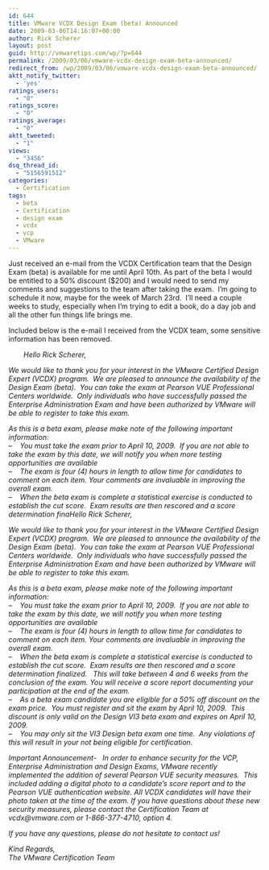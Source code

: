 ```yaml
---
id: 644
title: VMware VCDX Design Exam (beta) Announced
date: 2009-03-06T14:16:07+00:00
author: Rick Scherer
layout: post
guid: http://vmwaretips.com/wp/?p=644
permalink: /2009/03/06/vmware-vcdx-design-exam-beta-announced/
redirect_from: /wp/2009/03/06/vmware-vcdx-design-exam-beta-announced/
aktt_notify_twitter:
  - 'yes'
ratings_users:
  - "0"
ratings_score:
  - "0"
ratings_average:
  - "0"
aktt_tweeted:
  - "1"
views:
  - "3456"
dsq_thread_id:
  - "5156591512"
categories:
  - Certification
tags:
  - beta
  - Certification
  - design exam
  - vcdx
  - vcp
  - VMware
---
```

Just received an e-mail from the VCDX Certification team that the Design Exam (beta) is available for me until April 10th. As part of the beta I would be entitled to a 50% discount ($200) and I would need to send my comments and suggestions to the team after taking the exam.  I&#8217;m going to schedule it now, maybe for the week of March 23rd.  I&#8217;ll need a couple weeks to study, especially when I&#8217;m trying to edit a book, do a day job and all the other fun things life brings me.

<!--more-->

Included below is the e-mail I received from the VCDX team, some sensitive information has been removed.

<p style="padding-left: 30px;">
  <em>Hello Rick Scherer,</p> 
  
  <p>
    We would like to thank you for your interest in the VMware Certified Design Expert (VCDX) program.  We are pleased to announce the availability of the Design Exam (beta).  You can take the exam at Pearson VUE Professional Centers worldwide.  Only individuals who have successfully passed the Enterprise Administration Exam and have been authorized by VMware will be able to register to take this exam.
  </p>
  
  <p>
    As this is a beta exam, please make note of the following important information:<br /> &#8211;    You must take the exam prior to April 10, 2009.  If you are not able to take the exam by this date, we will notify you when more testing opportunities are available<br /> &#8211;    The exam is four (4) hours in length to allow time for candidates to comment on each item. Your comments are invaluable in improving the overall exam.<br /> &#8211;    When the beta exam is complete a statistical exercise is conducted to establish the cut score.  Exam results are then rescored and a score determination finaHello Rick Scherer,
  </p>
  
  <p>
    We would like to thank you for your interest in the VMware Certified Design Expert (VCDX) program.  We are pleased to announce the availability of the Design Exam (beta).  You can take the exam at Pearson VUE Professional Centers worldwide.  Only individuals who have successfully passed the Enterprise Administration Exam and have been authorized by VMware will be able to register to take this exam.
  </p>
  
  <p>
    As this is a beta exam, please make note of the following important information:<br /> &#8211;    You must take the exam prior to April 10, 2009.  If you are not able to take the exam by this date, we will notify you when more testing opportunities are available<br /> &#8211;    The exam is four (4) hours in length to allow time for candidates to comment on each item. Your comments are invaluable in improving the overall exam.<br /> &#8211;    When the beta exam is complete a statistical exercise is conducted to establish the cut score.  Exam results are then rescored and a score determination finalized.   This will take between 4 and 6 weeks from the conclusion of the exam. You will receive a score report documenting your participation at the end of the exam.<br /> &#8211;    As a beta exam candidate you are eligible for a 50% off discount on the exam price.  You must register and sit the exam by April 10, 2009.  This discount is only valid on the Design VI3 beta exam and expires on April 10, 2009.<br /> &#8211;    You may only sit the VI3 Design beta exam one time.  Any violations of this will result in your not being eligible for certification.
  </p>
  
  <p>
    Important Announcement-   In order to enhance security for the VCP, Enterprise Administration and Design Exams, VMware recently implemented the addition of several Pearson VUE security measures.  This included adding a digital photo to a candidate’s score report and to the Pearson VUE authentication website. All VCDX candidates will have their photo taken at the time of the exam. If you have questions about these new security measures, please contact the Certification Team at vcdx@vmware.com or 1-866-377-4710, option 4.
  </p>
  
  <p>
    If you have any questions, please do not hesitate to contact us!
  </p>
  
  <p>
    Kind Regards,<br /> The VMware Certification Team</em>
  </p>